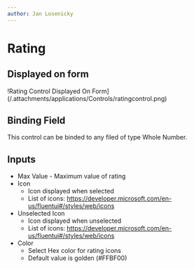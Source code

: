 ```yaml
---
author: Jan Losenicky
---
```


# Rating

## Displayed on form

!Rating Control Displayed On Form](/.attachments/applications/Controls/ratingcontrol.png)

## Binding Field

This control can be binded to any filed of type Whole Number.

## Inputs

- Max Value - Maximum value of rating
- Icon
    - Icon displayed when selected
    - List of icons: https://developer.microsoft.com/en-us/fluentui#/styles/web/icons
- Unselected Icon
    - Icon displayed when unselected
    - List of icons: https://developer.microsoft.com/en-us/fluentui#/styles/web/icons
- Color
    - Select Hex color for rating icons
    - Default value is golden (#FFBF00)
